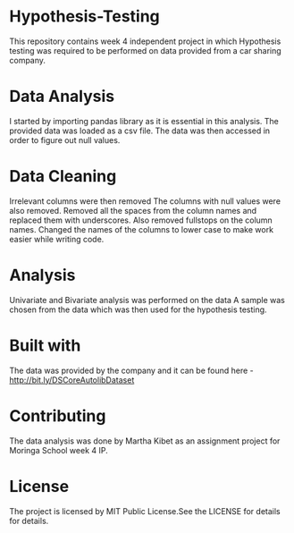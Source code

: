 # Hypothesis-Testing
This repository contains week 4 independent project in which Hypothesis testing was required to be performed on data provided from a car sharing company.
# Data Analysis
I started by importing pandas library as it is essential in this analysis.
The provided data was loaded as a csv file.
The data was then accessed in order to figure out null values.
# Data Cleaning
Irrelevant columns were then removed
The columns with null values were also removed.
Removed all the spaces from the column names and replaced them with underscores. Also removed fullstops on the column names.
Changed the names of the columns to lower case to make work easier while writing code.
# Analysis
Univariate and Bivariate analysis was performed on the data
A sample was chosen from the data which was then used for the hypothesis testing.
# Built with
The data was provided by the company and it can be found here - http://bit.ly/DSCoreAutolibDataset
# Contributing
The data analysis was done by Martha Kibet as an assignment project for Moringa School week 4 IP.
# License
The project is licensed by MIT Public License.See the LICENSE for details for details.
